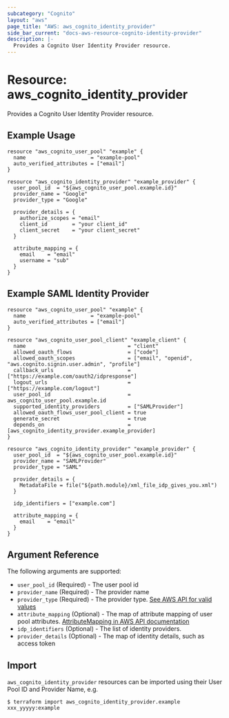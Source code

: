 ```yaml
---
subcategory: "Cognito"
layout: "aws"
page_title: "AWS: aws_cognito_identity_provider"
side_bar_current: "docs-aws-resource-cognito-identity-provider"
description: |-
  Provides a Cognito User Identity Provider resource.
---
```


# Resource: aws_cognito_identity_provider

Provides a Cognito User Identity Provider resource.

## Example Usage

```hcl
resource "aws_cognito_user_pool" "example" {
  name                     = "example-pool"
  auto_verified_attributes = ["email"]
}

resource "aws_cognito_identity_provider" "example_provider" {
  user_pool_id  = "${aws_cognito_user_pool.example.id}"
  provider_name = "Google"
  provider_type = "Google"

  provider_details = {
    authorize_scopes = "email"
    client_id        = "your client_id"
    client_secret    = "your client_secret"
  }

  attribute_mapping = {
    email    = "email"
    username = "sub"
  }
}
```

## Example SAML Identity Provider

```hcl
resource "aws_cognito_user_pool" "example" {
  name                     = "example-pool"
  auto_verified_attributes = ["email"]
}

resource "aws_cognito_user_pool_client" "example_client" {
  name                                 = "client"
  allowed_oauth_flows                  = ["code"]
  allowed_oauth_scopes                 = ["email", "openid", "aws.cognito.signin.user.admin", "profile"]
  callback_urls                        = ["https://example.com/oauth2/idpresponse"]
  logout_urls                          = ["https://example.com/logout"]
  user_pool_id                         = aws_cognito_user_pool.example.id
  supported_identity_providers         = ["SAMLProvider"]
  allowed_oauth_flows_user_pool_client = true
  generate_secret                      = true
  depends_on                           = [aws_cognito_identity_provider.example_provider]
}

resource "aws_cognito_identity_provider" "example_provider" {
  user_pool_id  = "${aws_cognito_user_pool.example.id}"
  provider_name = "SAMLProvider"
  provider_type = "SAML"

  provider_details = {
    MetadataFile = file("${path.module}/xml_file_idp_gives_you.xml")
  }

  idp_identifiers = ["example.com"]

  attribute_mapping = {
    email    = "email"
  }
}
```

## Argument Reference

The following arguments are supported:

* `user_pool_id` (Required) - The user pool id
* `provider_name` (Required) - The provider name
* `provider_type` (Required) - The provider type.  [See AWS API for valid values](https://docs.aws.amazon.com/cognito-user-identity-pools/latest/APIReference/API_CreateIdentityProvider.html#CognitoUserPools-CreateIdentityProvider-request-ProviderType)
* `attribute_mapping` (Optional) - The map of attribute mapping of user pool attributes. [AttributeMapping in AWS API documentation](https://docs.aws.amazon.com/cognito-user-identity-pools/latest/APIReference/API_CreateIdentityProvider.html#CognitoUserPools-CreateIdentityProvider-request-AttributeMapping)
* `idp_identifiers` (Optional) - The list of identity providers.
* `provider_details` (Optional) - The map of identity details, such as access token

## Import

`aws_cognito_identity_provider` resources can be imported using their User Pool ID and Provider Name, e.g.

```
$ terraform import aws_cognito_identity_provider.example xxx_yyyyy:example
```

